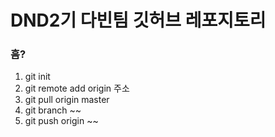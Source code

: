 # DND2기 다빈팀 깃허브 레포지토리

### 흠?
1. git init
2. git remote add origin 주소
3. git pull origin master
4. git branch ~~
5. git push origin ~~